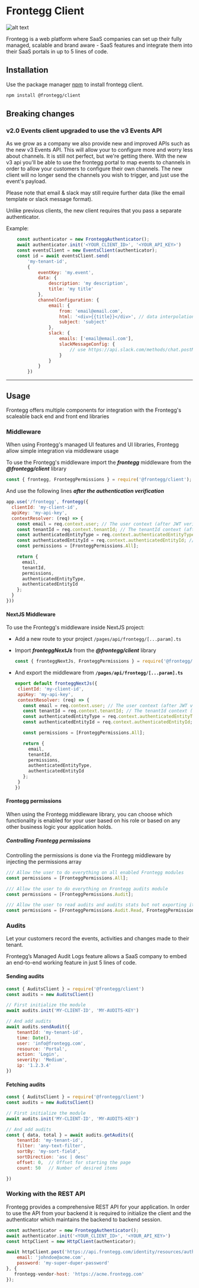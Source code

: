 # Frontegg Client

![alt text](https://fronteggstuff.blob.core.windows.net/frongegg-logos/logo-transparent.png)

Frontegg is a web platform where SaaS companies can set up their fully managed, scalable and brand aware - SaaS features and integrate them into their SaaS portals in up to 5 lines of code.


## Installation

Use the package manager [npm](https://www.npmjs.com/) to install frontegg client.

```bash
npm install @frontegg/client
```

## Breaking changes

### v2.0 Events client upgraded to use the v3 Events API

As we grow as a company we also provide new and improved APIs such as the new v3 Events API.
This will allow your to configure more and worry less about channels. It is still not perfect, but we're getting there.
With the new v3 api you'll be able to use the frontegg portal to map events to channels in order to allow your customers to configure their own channels.
The new client will no longer send the channels you wish to trigger, and just use the event's payload.

Please note that email & slack may still require further data (like the email template or slack message format).

Unlike previous clients, the new client requires that you pass a separate authenticator.

Example: 
```javascript
	const authenticator = new FronteggAuthenticator();
	await authenticator.init('<YOUR_CLIENT_ID>', '<YOUR_API_KEY>')
	const eventsClient = new EventsClient(authenticator);
	const id = await eventsClient.send(
		'my-tenant-id',
		{
			eventKey: 'my.event',
			data: {
				description: 'my description',
				title: 'my title'
			},
			channelConfiguration: {
				email: {
					from: 'email@email.com',
					html: '<div>{{title}}</div>', // data interpolation using the event data
					subject: 'subject'
				},
				slack: {
					emails: ['email@email.com'],
					slackMessageConfig: {
						// use https://api.slack.com/methods/chat.postMessage data format to fill this configuration
					}
				}
			}
		})
```

---
## Usage

Frontegg offers multiple components for integration with the Frontegg's scaleable back end and front end libraries

### Middleware

When using Frontegg's managed UI features and UI libraries, Frontegg allow simple integration via middleware usage

To use the Frontegg's middleware import the ***frontegg*** middleware from the ***@frontegg/client*** library

```javascript
const { frontegg, FronteggPermissions } = require('@frontegg/client');
```

And use the following lines ***after the authentication verification***

```javascript
app.use('/frontegg', frontegg({
  clientId: 'my-client-id',
  apiKey: 'my-api-key',
  contextResolver: (req) => {
    const email = req.context.user; // The user context (after JWT verification)
    const tenantId = req.context.tenantId; // The tenantId context (after JWT verification)
    const authenticatedEntityType = req.context.authenticatedEntityType; // The authenticated entity type (user/user api token/tenant api token) context (after JWT verification)
    const authenticatedEntityId = req.context.authenticatedEntityId; // The authenticated entity id context (after JWT verification)
    const permissions = [FronteggPermissions.All];

    return {
      email,
      tenantId,
      permissions,
      authenticatedEntityType,
      authenticatedEntityId
    };
  }
}))
```

#### NextJS Middleware

To use the Frontegg's middleware inside NextJS project: 
 - Add a new route to your project `/pages/api/frontegg/[...param].ts`
 - Import ***fronteggNextJs***  from the ***@frontegg/client*** library

    ```javascript
    const { fronteggNextJs, FronteggPermissions } = require('@frontegg/client');
    ```

 - And export the middleware from **`/pages/api/frontegg/[...param].ts`**

    ```javascript
    export default fronteggNextJs({
     clientId: 'my-client-id',
     apiKey: 'my-api-key',
     contextResolver: (req) => {
       const email = req.context.user; // The user context (after JWT verification)
       const tenantId = req.context.tenantId; // The tenantId context (after JWT verification)
       const authenticatedEntityType = req.context.authenticatedEntityType; // The authenticated entity type (user/user api token/tenant api token) context (after JWT verification)
       const authenticatedEntityId = req.context.authenticatedEntityId; // The authenticated entity id context (after JWT verification)

       const permissions = [FronteggPermissions.All];
    
       return {
         email,
         tenantId,
         permissions,
         authenticatedEntityType,
         authenticatedEntityId
       };
     }
    })
    ```


#### Frontegg permissions

When using the Frontegg middleware library, you can choose which functionality is enabled for your user based on his role or based on any other business logic your application holds.

##### Controlling Frontegg permissions

Controlling the permissions is done via the Frontegg middleware by injecting the permissions array

```javascript
/// Allow the user to do everything on all enabled Frontegg modules
const permissions = [FronteggPermissions.All]; 
```

```javascript
/// Allow the user to do everything on Frontegg audits module
const permissions = [FronteggPermissions.Audit]; 
```

```javascript
/// Allow the user to read audits and audits stats but not exporting it
const permissions = [FronteggPermissions.Audit.Read, FronteggPermissions.Audit.Stats]; 
```
### Audits

Let your customers record the events, activities and changes made to their tenant.

Frontegg’s Managed Audit Logs feature allows a SaaS company to embed an end-to-end working feature in just 5 lines of code.


#### Sending audits

```javascript
const { AuditsClient } = require('@frontegg/client')
const audits = new AuditsClient()

// First initialize the module
await audits.init('MY-CLIENT-ID', 'MY-AUDITS-KEY')

// And add audits
await audits.sendAudit({
    tenantId: 'my-tenant-id',
    time: Date(),
    user: 'info@frontegg.com',
    resource: 'Portal',
    action: 'Login',
    severity: 'Medium',
    ip: '1.2.3.4'
})

```

#### Fetching audits

```javascript
const { AuditsClient } = require('@frontegg/client')
const audits = new AuditsClient()

// First initialize the module
await audits.init('MY-CLIENT-ID', 'MY-AUDITS-KEY')

// And add audits
const { data, total } = await audits.getAudits({
    tenantId: 'my-tenant-id',
    filter: 'any-text-filter',
    sortBy: 'my-sort-field',
    sortDirection: 'asc | desc'
    offset: 0,  // Offset for starting the page
    count: 50   // Number of desired items

})

```

### Working with the REST API

Frontegg provides a comprehensive REST API for your application.
In order to use the API from your backend it is required to initialize the client and the 
authenticator which maintains the backend to backend session.

```javascript
const authenticator = new FronteggAuthenticator();
await authenticator.init('<YOUR_CLIENT_ID>', '<YOUR_API_KEY>')
const httpClient = new HttpClient(authenticator);

await httpClient.post('https://api.frontegg.com/identity/resources/auth/v1/user', {
    email: 'johndoe@acme.com',
    password: 'my-super-duper-password'
}, {
   frontegg-vendor-host: 'https://acme.frontegg.com'
});

